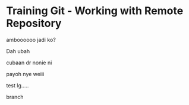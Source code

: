 # Training Git - Working with Remote Repository

amboooooo jadi ko?

Dah ubah

cubaan dr nonie ni

payoh nye weiii


test lg.....


branch